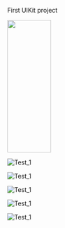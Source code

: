 First UIKit project

<img src="preview_images/test_1.png" width="100" height="300">

![Test_1](preview_images/test_2.png)

![Test_1](preview_images/test_3.png)

![Test_1](preview_images/test_error_1.png)

![Test_1](preview_images/test_error_2.png)

![Test_1](preview_images/test_error_3.png)
